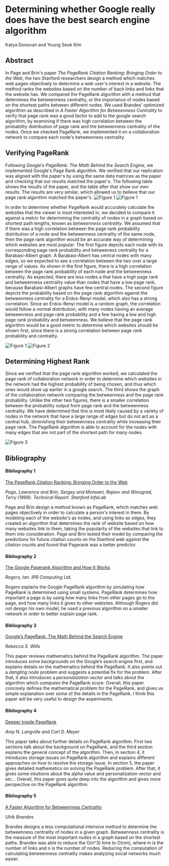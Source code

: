 # Determining whether Google really does have the best search engine algorithm
Katya Donovan and Young Seok Kim
## Abstract
In Page and Brin's paper *The PageRank Citation Ranking: Bringing Order to the Web*, the two Stanford researchers design a method which matches web pages objectively to determine a web user's interest in a website. The method ranks the websites based on the number of back links and links that the website has. We compared the PageRank algorithm with a method that determines the betweenness centrality, or the importance of nodes based on the shortest paths between different nodes. We used Brandes' optimized algorithim as described in *A Faster Algorithm for Betweenness Centrality* to verify that page rank was a good factor to add to the google search algorithm, by examining if there was high correlation between the probability distribution of page rank and the betweenness centrality of the nodes. Once we checked PageRank, we implemented it on a collaboration network to compare each node's betweenness centrality. 

## Verifying PageRank
Following *Google’s PageRank: The Math Behind the Search Engine*, we implemented Google's Page Rank algorithm. We verified that our replication was aligned with the paper's by using the same data matrices as the paper and checking that our results matched the paper's. The following table shows the results of the paper, and the table after that show our own results. The results are very similar, which allowed us to believe that our page rank algorithm matched the paper's.
![Figure 1](/figures/paperResult.png "Figure 1")
![Figure 1](/figures/ourResult.png "Figure 1")

In order to determine whether PageRank would accurately calculate the websites that the viewer is most interested in, we decided to compare it against a metric for determining the centrality of nodes in a graph based on shortest path lengths, known as *betweenness centrality*. We assumed that if there was a high correlation between the page rank probability distribution of a node and the betweenness centrality of the same node, then the page rank algorithm would be an accurate way of determining which websites are most popular. The first figure depicts each node with its corresponding page rank probability and betweeness centrality for a Barabasi-Albert graph. A Barabasi-Albert has central nodes with many edges, so we expected to see a  correlation between the two over a large range of values. As shown in the first figure, there is a high correlation between the page rank probability of each node and the betweenness centrality. As expected, there are less nodes a that have a high page rank and betweenness centrality value than nodes that have a low page rank, because Barabasi-Albert graphs have few central nodes. The second figure depicts the probability based on the page rank algorithm against the betweenness centrality for a Erdos-Renyi model, which also has a strong correlation. Since an Erdos-Renyi model is a random graph, the correlation would follow a normal distribution, with many nodes having an average betweenness and page rank probability and a few having a low and high page rank probability and betweenness. We believe that the page rank algorithm would be a good metric to determine which websites should be shown first, since there is a strong correlation between page rank probability and centrality. 

![Figure 1](/figures/BA1000.png "Figure 1")  ![Figure 2](/figures/ER1000.png "Figure 2")

## Determining Highest Rank
Since we verified that the page rank algorithm worked, we calculated the page rank of collaboration network in order to determine which websites in the network had the highest probability of being chosen, and thus which ones would show up earlier in a google search. The third shows the graph of the collaboration network comparing the betweenness and the page rank probability. Unlike the other two figures, there is a smaller correlation between the probability output from page rank and the betweenness centrality. We have determined that this is most likely caused by a variety of nodes in the network that have a large range of edges but do not act as a central hub, diminishing their betweenness centrality while increasing their page rank. The PageRank algorithm is able to account for the nodes with many edges that are not part of the shortest path for many nodes. 


![Figure 3](/figures/CollaborationNetwork.png "Figure 3")


## Bibliography

#### Bibliography 1
[The PageRank Citation Ranking: Bringing Order to the Web](http://ilpubs.stanford.edu:8090/422/1/1999-66.pdf)

*Page, Lawrence and Brin, Sergey and Motwani, Rajeev and Winograd, Terry (1999). Technical Report. Stanford InfoLab*

Page and Brin design a method known as PageRank, which matches web pages objectively in order to calculate a person's interest in them. By modeling each of the website's as nodes, and using links as edges, they created an algorithm that determines the rank of website based on how many websites link to them, taking the popularity of the websites that link to them into consideration. Page and Brin tested their model by comparing the predictions for future citation counts on the Stanford web against the citation counts and found that Pagerank was a better predictor.

#### Bibliography 2
[The Google Pagerank Algorithm and How It Works](http://www.cs.princeton.edu/~chazelle/courses/BIB/pagerank.htm)

*Rogers, Ian. IPR Computing Ltd.*

Rogers explains the Google PageRank algorithm by simulating how PageRank is determined using small systems. PageRank determines how important a page is by using how many links from other pages go to the page, and how many links it gives to other websites. Although Rogers did not design his own model, he used a previous algorithm on a smaller network in order to better explain page rank.

#### Bibliography 3
[Google’s PageRank: The Math Behind the Search Engine](http://www.cems.uvm.edu/~tlakoba/AppliedUGMath/other_Google/Wills.pdf)

*Rebecca S. Wills*

This paper reviews mathematics behind the PageRank algorithm. The paper introduces some backgrounds on the Google’s search engine first, and explains details on the mathematics behind the PageRank. It also points out a *dangling node* problem and suggests a potential fix for the problem. After that, it also introduces a *personalization vector* and talks about the algorithm which computes the PageRank score. Overall, this paper concisely defines the mathematical problem for the PageRank, and gives us simple explanation over some of the details in the PageRank. I think this paper will be very useful to design the experiments.

#### Bibliography 4
[Deeper Inside PageRank](http://meyer.math.ncsu.edu/Meyer/PS_Files/DeeperInsidePR.pdf)

*Amy N. Langville and Carl D. Meyer*

This paper talks about further details on PageRank algorithm. First two sections talk about the background on PageRank, and the third section explains the general concept of the algorithm. Then, in section 4, it introduces storage issues on PageRank algorithm and explains different approaches on how to resolve the storage issue. In section 5, the paper gives detailed mathematics on solving the PageRank problem. After that, it gives some intuitions about the alpha value and personalization vector and etc… Overall, this paper goes quite deep into the algorithm and gives more perspective on the PageRank algorithm.

#### Bibliography 5
[A Faster Algorithm for Betweenness Centrality](http://citeseerx.ist.psu.edu/viewdoc/download?doi=10.1.1.11.2024&rep=rep1&type=pdf)

*Ulrik Brandes*

Brandes designs a less computational intensive method to determine the betweenness centrality of nodes in a given graph. Betweenness centrality is the measure of the most important nodes in a graph based on the shortest paths. Brandes was able to reduce the O(n^3) time to O(nm), where m is the number of links and n is the number of nodes. Reducing the computation of calculating betweenness centrality makes analyzing social networks much easier.
